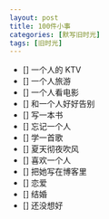 ```yaml
---
layout: post
title: 100件小事
categories: [默写旧时光]
tags: [旧时光]
---
```


- [] 一个人的 KTV
- [] 一个人旅游
- [] 一个人看电影
- [] 和一个人好好告别
- [] 写一本书
- [] 忘记一个人
- [] 学一首歌
- [] 夏天彻夜吹风
- [] 喜欢一个人
- [] 把她写在博客里
- [] 恋爱
- [] 结婚
- [] 还没想好
